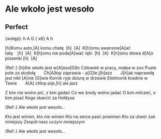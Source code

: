 # Ale wkoło jest wesoło
## Perfect


{wstęp}: h A G
{ x6}
A h

[h]Komu auto,[A] komu chatę  [h]  [A] 
K[h]omu awansow[A]ać tatę    [h]  [A] 
K[h]omu nie poda[A]wać ręki  [h]  [A] 
K[h]omu słowa d[A]o piosenki [h]  [A] 

{Ref.:} [h]Ale wkoło jest w[A]eso[G]ło
      Człowiek w pracy, małpa w zoo
      Puste pole za stodołą
      Ch[A]łop zaprawia - a[G]le j[h]azz
      J[h]ak naprawdę jest nikt [A]nie [G]wie
      Kornik ryje dziurę w drzewie
      Elektronik kradnie w Tewie
      A[A] chłop pije,[h] ale jazz

Z kim nie wolno pić, z kim gadać
Co we środy wolno jadać
O kim milczeć, o kim pisać
Kogo skarcić za Hołdysa

{Ref.:} Ale wkoło jest wesoło...

Kto jest winien, kto nie winien
Kto na serce paść powinien
Kto za utwór zaś niniejszy
Zespół nasz uczyni mniejszym

{Ref.:} Ale wkoło jest wesoło...


